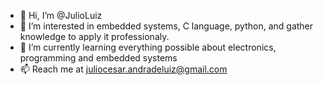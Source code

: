 - 👋 Hi, I’m @JulioLuiz
- 👀 I’m interested in embedded systems, C language, python, and gather knowledge to apply it professionaly. 
- 🌱 I’m currently learning everything possible about electronics, programming and embedded systems
- 📫 Reach me at juliocesar.andradeluiz@gmail.com 

<!---
JulioLuiz/JulioLuiz is a ✨ special ✨ repository because its `README.md` (this file) appears on your GitHub profile.
You can click the Preview link to take a look at your changes.
--->
